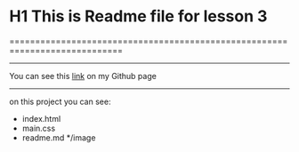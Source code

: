 # H1 This is Readme file for lesson 3
============================================================================


--------------
You can see this [link](https://mol4anovole.github.io/less3/) on my Github page
***
on this project you can see:
* index.html
* main.css
* readme.md
*/image

